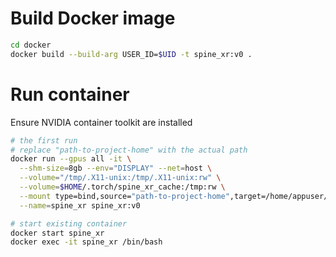# Build Docker image

```bash
cd docker
docker build --build-arg USER_ID=$UID -t spine_xr:v0 .
```

# Run container
Ensure NVIDIA container toolkit are installed
```bash
# the first run
# replace "path-to-project-home" with the actual path
docker run --gpus all -it \
  --shm-size=8gb --env="DISPLAY" --net=host \
  --volume="/tmp/.X11-unix:/tmp/.X11-unix:rw" \
  --volume=$HOME/.torch/spine_xr_cache:/tmp:rw \
  --mount type=bind,source="path-to-project-home",target=/home/appuser/spinexr \
  --name=spine_xr spine_xr:v0

# start existing container
docker start spine_xr
docker exec -it spine_xr /bin/bash
```